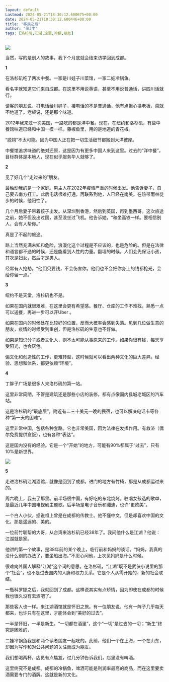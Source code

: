 ```yaml
---
layout: default
Lastmod: 2024-05-21T18:30:12.600675+00:00
date: 2024-05-21T18:30:12.600446+00:00
title: "移民之后"
author: "张3丰"
tags: [洛杉矶,江湖,这里,冷锅,朋友]
---
```


![](https://images.weserv.nl/?url=https%3A//mmbiz.qpic.cn/mmbiz_jpg/3OMbCSCZjRbZXIwbCtfKn61ImRYb8HMbl4S4HtfOsuG1X0L7qLuXf7SuNSBicyuHPyxwMEap2iaL84ibBYabolbRA/640%3Fwx_fmt%3Djpeg%26from%3Dappmsg)

当然，写的是别人的故事，我下个月底就会结束访学回到成都。‍‍‍‍‍‍‍‍‍‍‍‍‍‍‍‍‍‍

**1**

在洛杉矶吃了两次中餐。一家是川娃子川菜馆，一家二娃冷锅鱼。

看名字就知道它们来自成都。在这里不用说英语，甚至不用说普通话，讲四川话就行。

请客的朋友说，打电话给川娃子，接电话的不是普通话，他有点担心换老板，菜就不地道了。老板说，还是那个味道。

2012年我来过一次美国，一路吃的都是洋中餐。现在，在纽约和洛杉矶，有些中餐馆味道已经和中国一模一样。藤椒鱼里，用的是地道的青花椒。

“脱钩”不太可能。因为中国人正在把一切生活细节都搬到大洋彼岸。

中餐馆追求味道的绝对还原，这是因为有更多中国人来到这里。过去的“洋中餐”，目标群体是本地人，现在似乎服务华人就够了。  

**2**

见了好几个“走过来的”朋友。

最触动我的是一个家庭。男主人在2022年疫情严重的时候出发。他告诉妻子，自己要去南方打工。此后电话很难打通，再联系到他，人已经在南美。在热带雨林徒步的时候，他阳性了。

几个月后妻子带着孩子出发。从深圳到香港，然后到英国，再到墨西哥。这次旅途之前，她不但没出过国，甚至没坐过飞机。他告诉她，“和坐高铁一样。要相信别人，会有人帮你。”

真是了不起的旅途。

路上当然充满未知和危险，浪漫化这个过程是不应该的，也是危险的。但是在法律和语言都不通的时候，还是能看到人性的力量。翻墙的时候，人们会先保证小孩，其次是妇女，然后才是男人。

经常有人抢劫。“他们只要钱，不会伤害你。他们也不会把你身上的钱都抢光，会给你留一点。”

**3**

纽约不是天堂，洛杉矶也不是。

如果在国内就很艰难，在这里会更有希望感。餐厅、仓库的工作不难找，熟悉一点可以送餐，再进一步可以开Uber 。

如果在国内的时候处在比较好的位置，反而大概率会感到失落。见到几位做生意的朋友，疫情的时候受到重创，但是洛杉矶的生意也不好做。

如果是知识分子或者文化人，则不太可能从事原来的工作。如果你很有钱，每天享受阳光，也会厌倦。

偏文化和创造性的工作，更难转型，这时候就可以看出两种文化的巨大差异。经验、思想和体系，都更依赖“环境”。

**4**

丁胖子广场是很多人来洛杉矶的第一站。

这里非常简陋，不管是建筑还是那些小店的装修，都有点像国内县城老城区的汽车站。

这是洛杉矶的“最底层”，附近有二三十美元一晚的民宿，也可以解决电话卡等各种“第一天的困难”。

这里非常中国，包括各种套路。它也非常美国，因为法律在发挥作用。有救济（偶尔免费提供盒饭），也有各种“表达”。

这是国内没有的经验。它是一个“开始”的地方，可能有90%都属于“过去”，只有10%是新世界。

![](https://images.weserv.nl/?url=https%3A//mmbiz.qpic.cn/mmbiz_jpg/3OMbCSCZjRbZXIwbCtfKn61ImRYb8HMb7GJMh1rHamujiaR0PQeCyqmPVqwZApObzYYgk9q3z1Tblvy9OZoeepQ/640%3Fwx_fmt%3Djpeg%26from%3Dappmsg)

**5**  

走进洛杉矶江湖酒馆，就像是回到了成都。进门的地方有竹椅，那是从成都运过来的。

周六晚上，我去了那里。前半场很中国，有好吃的东北烧烤。驻唱女孩选的歌单，是最近几年中国电视剧主题歌。后半场是电子音乐和蹦迪，也许“更欧美”。

一个白人小伙，据说祖上曾是在成都的传教士。他不懂中文，但是却喜欢中国的文化，那是遥远的、美的。

一位前竹联帮的大哥，从台湾来洛杉矶已经38年了。我问他什么是江湖？他说：江湖就是家。

他讲的第一个故事，是38年前的某个晚上，临行前和妈妈的谈话。“妈妈，我真的没什么别的办法了，要坐船出海。”不忍心问他，上次见妈妈是什么时候。

很难向外国人解释“江湖”这个词的意思。在洛杉矶，“江湖”既不是武侠小说里的那个“社会”，也不是过去国内的人脉和权力关系，它是个人从零开始的、新的社会联结。

一瓶科罗娜之后，我就回到了成都。这样说其实有点矫情，因为即使在成都的时候我也很久没有去酒吧了。

那些客人也一样。来江湖酒馆就是怀旧之旅。有一位朋友说，他有一阵子几乎每天都来，也许只有在这里，才能体会到“美好的过去”。

一半是怀旧，一半是新生。“一切都在酒里”，这个“一切”是过去的一切；“新生”终究是困难的，

二娃冷锅鱼我是和两个读者朋友一起吃的。此前，他们一个在上海，一个在山东，却因为写作和对公共问题的关注而成为朋友。

我们想喝两杯，店员有点尴尬，过几分钟告诉我们，店里没有啤酒。

这里终究不是成都。成都的冷锅鱼，啤酒可能是利润率最高的商品，而在这里要卖酒需要专门的酒牌。这就是新的文化。

